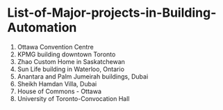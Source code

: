 # List-of-Major-projects-in-Building-Automation

1. Ottawa Convention Centre
2. KPMG building downtown Toronto
3. Zhao Custom Home in Saskatchewan
4. Sun Life building in Waterloo, Ontario
5. Anantara and Palm Jumeirah buildings, Dubai
6. Sheikh Hamdan Villa, Dubai
7. House of Commons - Ottawa
8. University of Toronto-Convocation Hall

